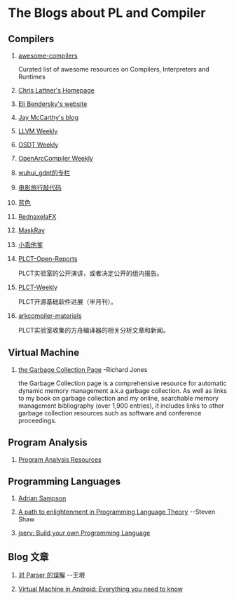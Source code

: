 # The Blogs about PL and Compiler

## Compilers

1. [awesome-compilers](https://github.com/aalhour/awesome-compilers)

    Curated list of awesome resources on Compilers, Interpreters and Runtimes

2. [Chris Lattner's Homepage](http://nondot.org/sabre/)

3. [Eli Bendersky's website](https://eli.thegreenplace.net/)

4. [Jay McCarthy's blog](https://jeapostrophe.github.io/)

5. [LLVM Weekly](http://llvmweekly.org/)

6. [OSDT Weekly](https://github.com/hellogcc/osdt-weekly)

7. [OpenArcCompiler Weekly](https://zhuanlan.zhihu.com/llvm-clang)

8. [wuhui_gdnt的专栏](https://blog.csdn.net/wuhui_gdnt)

9. [电影旅行敲代码](https://blog.csdn.net/dashuniuniu)

10. [蓝色](https://www.zhihu.com/people/lan-se-52-30)

11. [RednaxelaFX](https://www.zhihu.com/people/rednaxelafx)

12. [MaskRay](http://maskray.me/)

13. [小乖他爹](https://www.zhihu.com/people/shiningning)

14. [PLCT-Open-Reports](https://github.com/isrc-cas/PLCT-Open-Reports)

    PLCT实验室的公开演讲，或者决定公开的组内报告。

15. [PLCT-Weekly](https://github.com/isrc-cas/PLCT-Weekly)

    PLCT开源基础软件进展（半月刊）。

16. [arkcompiler-materials](https://github.com/isrc-cas/arkcompiler-materials)

    PLCT实验室收集的方舟编译器的相关分析文章和新闻。

## Virtual Machine

1. [the Garbage Collection Page](https://www.cs.kent.ac.uk/people/staff/rej/gc.html) -Richard Jones

    the Garbage Collection page is a comprehensive resource for automatic dynamic memory management a.k.a garbage collection. As well as links to my book on garbage collection and my online, searchable memory management bibliography (over 1,900 entries), it includes links to other garbage collection resources such as software and conference proceedings.

## Program Analysis

1. [Program Analysis Resources](https://gist.github.com/MattPD/00573ee14bf85ccac6bed3c0678ddbef)

## Programming Languages

1. [Adrian Sampson](https://www.cs.cornell.edu/~asampson/)

2. [A path to enlightenment in Programming Language Theory](https://steshaw.org/plt/) --Steven Shaw

3. [jserv: Build your own Programming Language](https://github.com/jserv/build-your-own-x#build-your-own-programming-language)

## Blog 文章

1. [对 Parser 的误解](http://www.yinwang.org/blog-cn/2015/09/19/parser) --王垠

2. [Virtual Machine in Android: Everything you need to know](https://android.jlelse.eu/virtual-machine-in-android-everything-you-need-to-know-9ec695f7313b)